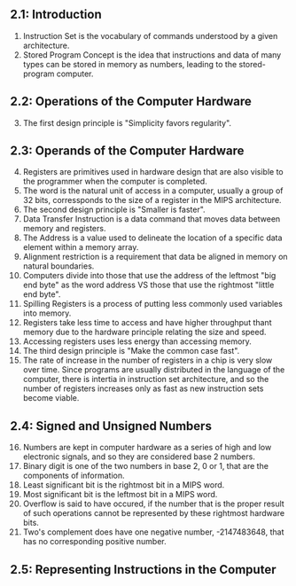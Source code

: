 ## 2.1: Introduction
 1. Instruction Set is the vocabulary of commands understood by a given
   architecture.
 2. Stored Program Concept is the idea that instructions and data of many types can be stored in memory as numbers, leading to the stored-program computer.
## 2.2: Operations of the Computer Hardware
 3. The first design principle is "Simplicity favors regularity".
## 2.3: Operands of the Computer Hardware
 4. Registers are primitives used in hardware design that are also
   visible to the programmer when the computer is completed.
 5. The word is the natural unit of access in a computer, usually a group of 32 bits, corressponds to the size of a register in the MIPS architecture.
 6. The second design principle is "Smaller is faster".
 7. Data Transfer Instruction is a data command that moves data between memory and registers.
 8. The Address is a value used to delineate the location of a specific data element within a memory array.
 9. Alignment restriction is a requirement that data be aligned in memory on natural boundaries.
 10. Computers divide into those that use the address of the leftmost "big end byte" as the word address VS those that use the rightmost "little end byte".
 11. Spilling Registers is a process of putting less commonly used variables into memory.
 12. Registers take less time to access and have higher throughput thant memory due to the hardware principle relating the size and speed.
 13. Accessing registers uses less energy than accessing memory.
 14.  The third design principle is "Make the common case fast".
 15. The rate of increase in the number of registers in a chip is very slow over time. Since programs are usually distributed in the language of the computer, there is intertia in instruction set architecture, and so the number of registers increases only as fast as new instruction sets become viable.
## 2.4: Signed and Unsigned Numbers
 16. Numbers are kept in computer hardware as a series of high and low
     electronic signals, and so they are considered base 2 numbers.
 17. Binary digit is one of the two numbers in base 2, 0 or 1, that are
     the components of information.
 18. Least significant bit is the rightmost bit in a MIPS word.
 19. Most significant bit is the leftmost bit in a MIPS word.
 20. Overflow is said to have occured, if the number that is the proper
     result of such operations cannot be represented by these rightmost
     hardware bits.
 21. Two's complement does have one negative number, -2147483648, that  has no corresponding positive number.

## 2.5: Representing Instructions in the Computer
